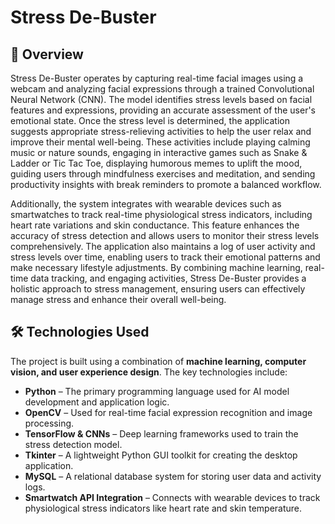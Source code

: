 # Stress De-Buster  

## 📌 Overview  
Stress De-Buster operates by capturing real-time facial images using a webcam and analyzing facial expressions through a trained Convolutional Neural Network (CNN). The model identifies stress levels based on facial features and expressions, providing an accurate assessment of the user's emotional state. Once the stress level is determined, the application suggests appropriate stress-relieving activities to help the user relax and improve their mental well-being. These activities include playing calming music or nature sounds, engaging in interactive games such as Snake & Ladder or Tic Tac Toe, displaying humorous memes to uplift the mood, guiding users through mindfulness exercises and meditation, and sending productivity insights with break reminders to promote a balanced workflow.

Additionally, the system integrates with wearable devices such as smartwatches to track real-time physiological stress indicators, including heart rate variations and skin conductance. This feature enhances the accuracy of stress detection and allows users to monitor their stress levels comprehensively. The application also maintains a log of user activity and stress levels over time, enabling users to track their emotional patterns and make necessary lifestyle adjustments. By combining machine learning, real-time data tracking, and engaging activities, Stress De-Buster provides a holistic approach to stress management, ensuring users can effectively manage stress and enhance their overall well-being.
## 🛠️ Technologies Used  
The project is built using a combination of **machine learning, computer vision, and user experience design**. The key technologies include:  
- **Python** – The primary programming language used for AI model development and application logic.  
- **OpenCV** – Used for real-time facial expression recognition and image processing.  
- **TensorFlow & CNNs** – Deep learning frameworks used to train the stress detection model.  
- **Tkinter** – A lightweight Python GUI toolkit for creating the desktop application.  
- **MySQL** – A relational database system for storing user data and activity logs.  
- **Smartwatch API Integration** – Connects with wearable devices to track physiological stress indicators like heart rate and skin temperature.  

